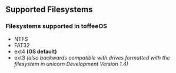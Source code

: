 ## Supported Filesystems

### Filesystems supported in toffeeOS
- NTFS
- FAT32
- ext4 **(OS default)**
- ext3 *(also backwards compatible with drives formatted with the filesystem in unicorn Development Version 1.4)*
